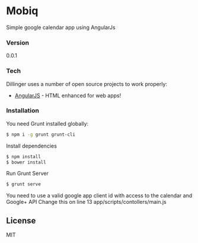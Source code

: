 # Mobiq

Simple google calendar app using AngularJs


### Version
0.0.1

### Tech

Dillinger uses a number of open source projects to work properly:

* [AngularJS] - HTML enhanced for web apps!


### Installation

You need Grunt installed globally:

```sh
$ npm i -g grunt grunt-cli
```
Install dependencies
```sh
$ npm install 
$ bower install
```
Run Grunt Server
```sh
$ grunt serve
```
You need to use a valid google app client id with access to the calendar and Google+ API
Change this on line 13 app/scripts/contollers/main.js

License
----

MIT


[AngularJS]:http://angularjs.org

